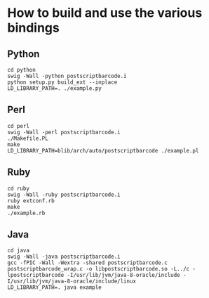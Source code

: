 How to build and use the various bindings
=========================================

Python
------

```
cd python
swig -Wall -python postscriptbarcode.i
python setup.py build_ext --inplace
LD_LIBRARY_PATH=. ./example.py
```

Perl
----

```
cd perl
swig -Wall -perl postscriptbarcode.i
./Makefile.PL
make
LD_LIBRARY_PATH=blib/arch/auto/postscriptbarcode ./example.pl
```


Ruby
----

```
cd ruby
swig -Wall -ruby postscriptbarcode.i
ruby extconf.rb
make
./example.rb
```


Java
----

```
cd java
swig -Wall -java postscriptbarcode.i
gcc -fPIC -Wall -Wextra -shared postscriptbarcode.c postscriptbarcode_wrap.c -o libpostscriptbarcode.so -L../c -lpostscriptbarcode -I/usr/lib/jvm/java-8-oracle/include -I/usr/lib/jvm/java-8-oracle/include/linux
LD_LIBRARY_PATH=. java example
```
